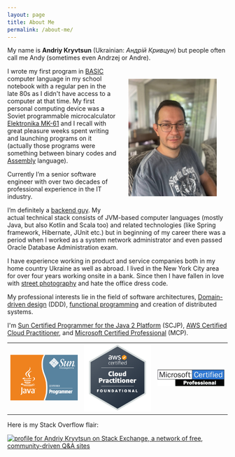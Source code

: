 ```yaml
---
layout: page
title: About Me
permalink: /about-me/
---
```


My name is **Andriy Kryvtsun** (Ukrainian: *Андрій Кривцун*) but people often call me Andy (sometimes even Andrzej or Andre).

<img style="width: 40%; height: auto; float: right; margin: 5%;" src="/images/my-photo.jpg" />

I wrote my first program in [BASIC](https://en.wikipedia.org/wiki/BASIC) computer language in my school notebook with a 
regular pen in the late 80s as I didn't have access to a computer at that time. My first personal computing device was 
a Soviet programmable microcalculator [Elektronika MK-61](https://en.wikipedia.org/wiki/Elektronika_MK-61) and 
I recall with great pleasure weeks spent writing and launching programs on it (actually those programs were something 
between binary codes and [Assembly](https://en.wikipedia.org/wiki/Assembly_language) language).

Currently I’m a senior software engineer with over two decades of professional experience in the IT industry.

I’m definitely a [backend guy](https://en.wikipedia.org/wiki/Frontend_and_backend#Backend_focused). My actual technical 
stack consists of JVM-based computer languages (mostly Java, but also Kotlin and Scala too) and related technologies 
(like Spring framework, Hibernate, JUnit etc.) but in beginning of my career there was a period when I worked as a 
system network administrator and even passed Oracle Database Administration exam.

I have experience working in product and service companies both in my home country Ukraine as well as abroad. 
I lived in the New York City area for over four years working onsite in a bank. Since then I have fallen in love with 
[street photography](https://en.wikipedia.org/wiki/Street_photography) and hate the office dress code.

My professional interests lie in the field of software architectures, 
[Domain-driven design](https://en.wikipedia.org/wiki/Domain-driven_design) (DDD), [functional programming](https://en.wikipedia.org/wiki/Functional_programming) 
and creation of distributed systems.

I'm [Sun Certified Programmer for the Java 2 Platform](/files/scjp-cert.pdf) (SCJP), 
[AWS Certified Cloud Practitioner](https://www.credly.com/badges/2d429667-8b07-46a7-a7a1-bbafb3b16359/linked_in_profile),
and [Microsoft Certified Professional](https://en.wikipedia.org/wiki/Microsoft_Certified_Professional) (MCP).

<table style="border-collapse: collapse;">
  <tr style="border: none;">
    <td style="border: none; vertical-align: middle; width: 30%">
      <img src="/images/scjp-logo.gif" alt="SCJP">
    </td>
    <td style="border: none; vertical-align: middle; width: 30%">
      <img src="/images/accp-logo.png" alt="ACCP">
    </td>
    <td style="border: none; vertical-align: middle; width: 30%">
      <img src="/images/mcp-logo.jpg" alt="MCP">
    </td>
  </tr>
</table>

Here is my Stack Overflow flair:

<a href="https://stackexchange.com/users/2270908"><img src="https://stackexchange.com/users/flair/2270908.png" 
width="208" height="58" alt="profile for Andriy Kryvtsun on Stack Exchange, a network of free, community-driven Q&amp;A sites" 
title="profile for Andriy Kryvtsun on Stack Exchange, a network of free, community-driven Q&amp;A sites"></a>

